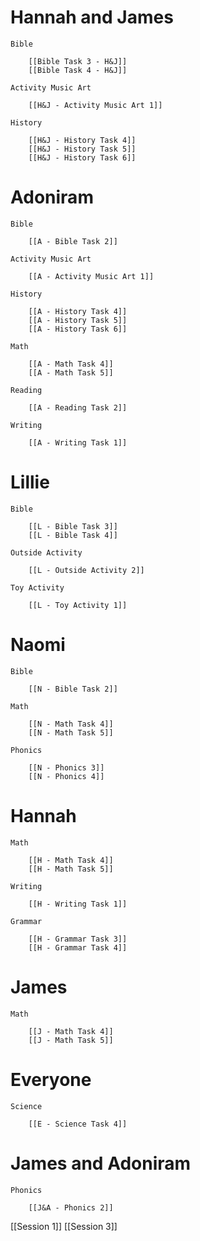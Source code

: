 
# Hannah and James

	Bible

		[[Bible Task 3 - H&J]]
		[[Bible Task 4 - H&J]]

	Activity Music Art

		[[H&J - Activity Music Art 1]]

	History

		[[H&J - History Task 4]]
		[[H&J - History Task 5]]
		[[H&J - History Task 6]]

# Adoniram

	Bible
	
		[[A - Bible Task 2]]

	Activity Music Art

		[[A - Activity Music Art 1]]

	History

		[[A - History Task 4]]
		[[A - History Task 5]]
		[[A - History Task 6]]

	Math

		[[A - Math Task 4]]
		[[A - Math Task 5]]

	Reading

		[[A - Reading Task 2]]

	Writing

		[[A - Writing Task 1]]

# Lillie

	Bible
	
		[[L - Bible Task 3]]
		[[L - Bible Task 4]]

	Outside Activity

		[[L - Outside Activity 2]]

	Toy Activity

		[[L - Toy Activity 1]]

# Naomi

	Bible

		[[N - Bible Task 2]]

	Math

		[[N - Math Task 4]]
		[[N - Math Task 5]]

	Phonics

		[[N - Phonics 3]]
		[[N - Phonics 4]]

# Hannah

	Math

		[[H - Math Task 4]]
		[[H - Math Task 5]]

	Writing

		[[H - Writing Task 1]]

	Grammar

		[[H - Grammar Task 3]]
		[[H - Grammar Task 4]]

# James

	Math
	
		[[J - Math Task 4]]
		[[J - Math Task 5]]

# Everyone

	Science

		[[E - Science Task 4]]

# James and Adoniram

	Phonics

		[[J&A - Phonics 2]]


[[Session 1]]
[[Session 3]] 

